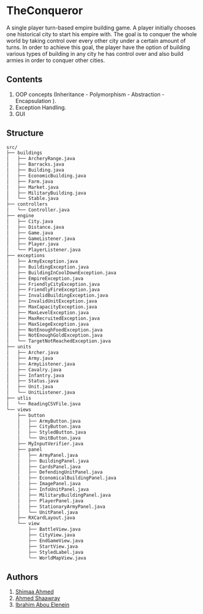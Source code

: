 # TheConqueror
A single player turn-based empire building game. A player
initially chooses one historical city to start his empire with. The goal is to conquer the whole
world by taking control over every other city under a certain amount of turns. In order to
achieve this goal, the player have the option of building various types of building in any city he has control over and also build armies in order to conquer other cities.

## Contents 
1. OOP concepts (Inheritance - Polymorphism - Abstraction - Encapsulation ).
2. Exception Handling.
3. GUI 

## Structure 
```bash
src/
├── buildings
│   ├── ArcheryRange.java
│   ├── Barracks.java
│   ├── Building.java
│   ├── EconomicBuilding.java
│   ├── Farm.java
│   ├── Market.java
│   ├── MilitaryBuilding.java
│   └── Stable.java
├── controllers
│   └── Controller.java
├── engine
│   ├── City.java
│   ├── Distance.java
│   ├── Game.java
│   ├── GameListener.java
│   ├── Player.java
│   └── PlayerListener.java
├── exceptions
│   ├── ArmyException.java
│   ├── BuildingException.java
│   ├── BuildingInCoolDownException.java
│   ├── EmpireException.java
│   ├── FriendlyCityException.java
│   ├── FriendlyFireException.java
│   ├── InvalidBuildingException.java
│   ├── InvalidUnitException.java
│   ├── MaxCapacityException.java
│   ├── MaxLevelException.java
│   ├── MaxRecruitedException.java
│   ├── MaxSiegeException.java
│   ├── NotEnoughFoodException.java
│   ├── NotEnoughGoldException.java
│   └── TargetNotReachedException.java
├── units
│   ├── Archer.java
│   ├── Army.java
│   ├── ArmyListener.java
│   ├── Cavalry.java
│   ├── Infantry.java
│   ├── Status.java
│   ├── Unit.java
│   └── UnitListener.java
├── utlis
│   └── ReadingCSVFile.java
└── views
    ├── button
    │   ├── ArmyButton.java
    │   ├── CityButton.java
    │   ├── StyledButton.java
    │   └── UnitButton.java
    ├── MyInputVerifier.java
    ├── panel
    │   ├── ArmyPanel.java
    │   ├── BuildingPanel.java
    │   ├── CardsPanel.java
    │   ├── DefendingUnitPanel.java
    │   ├── EconomicalBuildingPanel.java
    │   ├── ImagePanel.java
    │   ├── InfoUnitPanel.java
    │   ├── MilitaryBuildingPanel.java
    │   ├── PlayerPanel.java
    │   ├── StationaryArmyPanel.java
    │   └── UnitPanel.java
    ├── RXCardLayout.java
    └── view
        ├── BattleView.java
        ├── CityView.java
        ├── EndGameView.java
        ├── StartView.java
        ├── StyledLabel.java
        └── WorldMapView.java

```

## Authors 
1. [Shimaa Ahmed](https://github.com/ShimaaBetah)
2. [Ahmed Shaawray](https://github.com/shaarawy29)
3. [Ibrahim Abou Elenein](https://github.com/aboueleyes)

